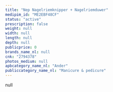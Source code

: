 ```yaml
---
title: "Nep Nagelriemknipper + Nagelriemduwer"
medipim_id: "ME2EBF48CF"
status: "active"
prescription: false
weight: null
width: null
length: null
depth: null
publicprice: 0
brands_name_nl: null
cnk: "2794378"
photos_medium: null
apbcategory_name_nl: "Ander"
publiccategory_name_nl: "Manicure & pedicure"
---
```

null
